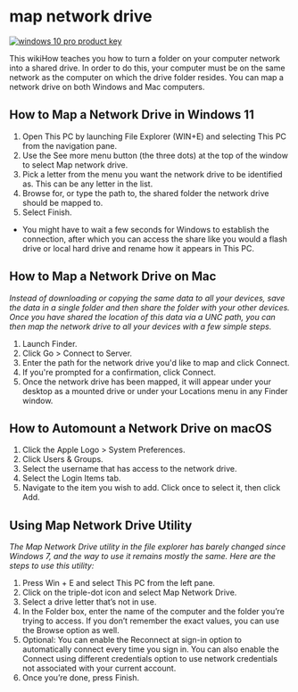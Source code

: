 # map network drive

[![windows 10 pro product key](get-detail.png)](https://github.com/techrapidly/map.network.drive)

This wikiHow teaches you how to turn a folder on your computer network into a shared drive. In order to do this, your computer must be on the same network as the computer on which the drive folder resides. You can map a network drive on both Windows and Mac computers.

## How to Map a Network Drive in Windows 11

1. Open This PC by launching File Explorer (WIN+E) and selecting This PC from the navigation pane.
2. Use the See more menu button (the three dots) at the top of the window to select Map network drive.
3. Pick a letter from the menu you want the network drive to be identified as. This can be any letter in the list.
4. Browse for, or type the path to, the shared folder the network drive should be mapped to.
5. Select Finish.
 * You might have to wait a few seconds for Windows to establish the connection, after which you can access the share like you would a flash drive or local hard drive and rename how it appears in This PC.

## How to Map a Network Drive on Mac

_Instead of downloading or copying the same data to all your devices, save the data in a single folder and then share the folder with your other devices. Once you have shared the location of this data via a UNC path, you can then map the network drive to all your devices with a few simple steps._

1. Launch Finder.
2. Click Go > Connect to Server.
3. Enter the path for the network drive you'd like to map and click Connect.
4. If you're prompted for a confirmation, click Connect.
5. Once the network drive has been mapped, it will appear under your desktop as a mounted drive or under your Locations menu in any Finder window.

## How to Automount a Network Drive on macOS

1. Click the Apple Logo > System Preferences.
2. Click Users & Groups.
3. Select the username that has access to the network drive.
4. Select the Login Items tab.
5. Navigate to the item you wish to add. Click once to select it, then click Add.

## Using Map Network Drive Utility

_The Map Network Drive utility in the file explorer has barely changed since Windows 7, and the way to use it remains mostly the same. Here are the steps to use this utility:_

1. Press Win + E and select This PC from the left pane.
2. Click on the triple-dot icon and select Map Network Drive.
3. Select a drive letter that’s not in use.
4. In the Folder box, enter the name of the computer and the folder you’re trying to access. If you don’t remember the exact values, you can use the Browse option as well.
5. Optional: You can enable the Reconnect at sign-in option to automatically connect every time you sign in. You can also enable the Connect using different credentials option to use network credentials not associated with your current account.
6. Once you’re done, press Finish.
